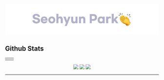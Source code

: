 <a href="https://pkwesst.github.io" target="_blank"><img src="https://github.com/pkwesst/pkwesst/blob/main/Readmelogo.webp"/></a>

## Github Stats  
  <table align="center">
    <tr>
     <td align="center" width="50%'>
       <img src="https://github-readme-stats.vercel.app/api?username=pkwesst&show_icons=true&count_private=true&hide_border=true&hide=stars,prs&theme=graywhite" align=center style="width: 50%" />
     </td>    
   </tr>
  </table>


<div align=center>  
  <a href="https://pkwesst.github.io" target="_blank"><img src="https://img.shields.io/badge/GithubBlog-grey?style=for-the-badge&logo=github"/></a>
  <a href="https://mail.google.com/mail/?view=cm&amp;fs=1&amp;to=pkwesst@gmail.com" target="_blank"><img src="https://img.shields.io/badge/pkwesst@gmail.com-red?style=for-the-badge&logo=Gmail&logoColor=white"/></a>
  <a href="https://mail.google.com/mail/?view=cm&amp;fs=1&amp;to=pkwesst@naver.com" target="_blank"><img src="https://img.shields.io/badge/pkwesst@naver.com-mediumseagreen?style=for-the-badge&logo=naver&logoColor=white"/></a>
  <hr>
</div>
